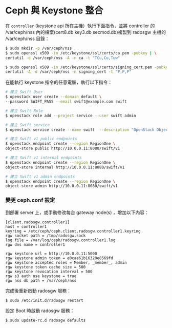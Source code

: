 # Ceph 與 Keystone 整合
在 ```controller``` (keystone api 所在主機）執行下面指令，並將 controller 的 /var/ceph/nss 內的檔案(cert8.db  key3.db  secmod.db)複製到 radosgw 主機的 /var/ceph/nss 目錄：
```sh
$ sudo mkdir -p /var/ceph/nss
$ sudo openssl x509 -in /etc/keystone/ssl/certs/ca.pem -pubkey | \
certutil -d /var/ceph/nss -A -n ca -t "TCu,Cu,Tuw"

$ sudo openssl x509 -in /etc/keystone/ssl/certs/signing_cert.pem -pubkey | \
certutil -A -d /var/ceph/nss -n signing_cert -t "P,P,P"
```

在能執行 keystone 指令的任意電腦，執行以下指令：
```sh
# 建立 Swift User
$ openstack user create --domain default \
--password SWIFT_PASS --email swift@example.com swift

# 建立 Swift Role
$ openstack role add --project service --user swift admin

# 建立 Swift service
$ openstack service create --name swift  --description "OpenStack Object Storage" object-store

# 建立 Swift v1 public endpoints
$ openstack endpoint create --region RegionOne \
object-store public http://10.0.0.11:8080/swift/v1

# 建立 Swift v1 internal endpoints
$ openstack endpoint create --region RegionOne \
object-store internal http://10.0.0.11:8080/swift/v1

# 建立 Swift v1 admin endpoints
$ openstack endpoint create --region RegionOne \
object-store admin http://10.0.0.11:8080/swift/v1
```

### 變更 ceph.conf 設定
到部署 server 上，或手動修改每台 gateway node(s) ，增加以下內容：
```
[client.radosgw.controller1]
host = controller1
keyring = /etc/ceph/ceph.client.radosgw.controller1.keyring
rgw socket path = /tmp/radosgw.sock
log file = /var/log/ceph/radosgw.controller1.log
rgw dns name = controller1

rgw keystone url = http://10.0.0.11:5000
rgw keystone admin token = e0cae61b16320e8569fd
rgw keystone accepted roles = Member, _member_, admin
rgw keystone token cache size = 500
rgw keystone revocation interval = 500
rgw s3 auth use keystone = true
rgw nss db path = /var/ceph/nss
```

完成後重新啟動 radosgw 服務：
```sh
$ sudo /etc/init.d/radosgw restart
```

設定 Boot 時啟動 radosgw 服務：
```sh
$ sudo update-rc.d radosgw defaults
```
